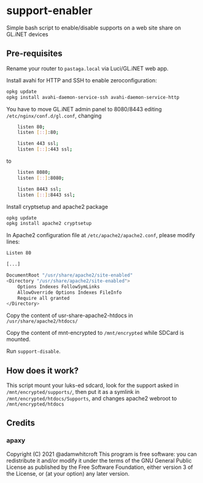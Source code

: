 # support-enabler
Simple bash script to enable/disable supports on a web site share on GL.iNET devices

## Pre-requisites

Rename your router to `pastaga.local` via Luci/GL.iNET web app.

Install avahi for HTTP and SSH to enable zeroconfiguration:
```bash
opkg update
opkg install avahi-daemon-service-ssh avahi-daemon-service-http
```


You have to move GL.iNET admin panel to 8080/8443 editing `/etc/nginx/conf.d/gl.conf`, changing
```bash
    listen 80;
    listen [::]:80;

    listen 443 ssl;
    listen [::]:443 ssl;

```
to
```bash
    listen 8080;
    listen [::]:8080;

    listen 8443 ssl;
    listen [::]:8443 ssl;
```

Install cryptsetup and apache2 package
```bash
opkg update
opkg install apache2 cryptsetup
```
In Apache2 configuration file at `/etc/apache2/apache2.conf`, please modify lines:
```bash
Listen 80

[...]

DocumentRoot "/usr/share/apache2/site-enabled"
<Directory "/usr/share/apache2/site-enabled">
    Options Indexes FollowSymLinks
    AllowOverride Options Indexes FileInfo
    Require all granted
</Directory>
```

Copy the content of usr-share-apache2-htdocs in `/usr/share/apache2/htdocs/`

Copy the content of mnt-encrypted to `/mnt/encrypted` while SDCard is mounted.

Run `support-disable`.

## How does it work?
This script mount your luks-ed sdcard, look for the support asked in `/mnt/encrypted/supports/`, then put it as a symlink in `/mnt/encrypted/htdocs/Supports`, and changes apache2 webroot to `/mnt/encrypted/htdocs`

## Credits
### apaxy
Copyright (C) 2021 @adamwhitcroft
This program is free software: you can redistribute it and/or modify it under the terms of the GNU General Public License as published by the Free Software Foundation, either version 3 of the License, or (at your option) any later version.
